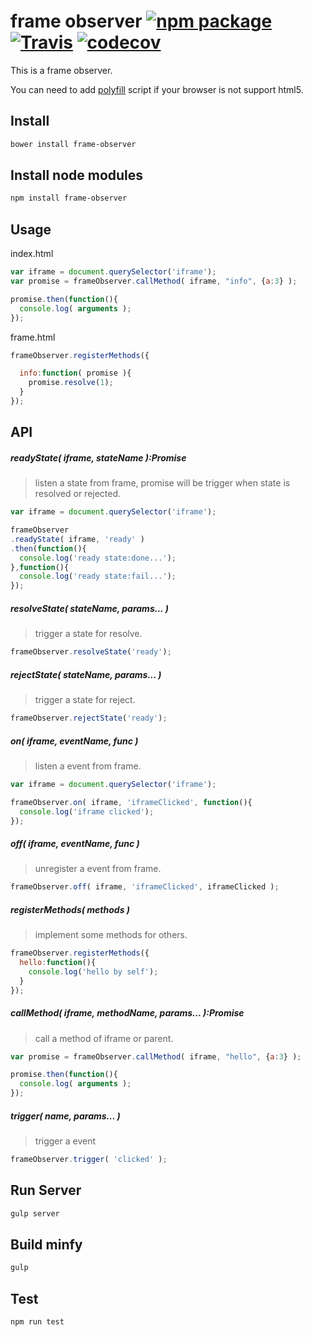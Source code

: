 frame observer [![npm package][npm-badge]][npm] [![Travis][build-badge]][build] [![codecov][codecov-badge]][codecov] 
==================================

This is a frame observer.

You can need to add [polyfill](https://github.com/JasonBerry/babel-es6-polyfill) script if your browser is not support html5.

## Install

```bash
bower install frame-observer
```

## Install node modules

```bash
npm install frame-observer
```

## Usage

index.html

```js
var iframe = document.querySelector('iframe');
var promise = frameObserver.callMethod( iframe, "info", {a:3} );

promise.then(function(){
  console.log( arguments );
});
```

frame.html

```js
frameObserver.registerMethods({

  info:function( promise ){
    promise.resolve(1);
  }
});
```

## API

##### readyState( iframe, stateName ):Promise
> listen a state from frame, promise will be trigger when state is resolved or rejected.

```js
var iframe = document.querySelector('iframe');

frameObserver
.readyState( iframe, 'ready' )
.then(function(){
  console.log('ready state:done...');
},function(){
  console.log('ready state:fail...');
});
```

##### resolveState( stateName, params... )
> trigger a state for resolve.

```js
frameObserver.resolveState('ready');
```

##### rejectState( stateName, params... )
> trigger a state for reject.

```js
frameObserver.rejectState('ready');
```

##### on( iframe, eventName, func )
> listen a event from frame.

```js
var iframe = document.querySelector('iframe');

frameObserver.on( iframe, 'iframeClicked', function(){
  console.log('iframe clicked');
});
```

##### off( iframe, eventName, func )
> unregister a event from frame.

```js
frameObserver.off( iframe, 'iframeClicked', iframeClicked );
```

##### registerMethods( methods )
> implement some methods for others.

```js
frameObserver.registerMethods({
  hello:function(){
    console.log('hello by self');
  }
});
```

##### callMethod( iframe, methodName, params... ):Promise
> call a method of iframe or parent.

```js
var promise = frameObserver.callMethod( iframe, "hello", {a:3} );

promise.then(function(){
  console.log( arguments );
});
```

##### trigger( name, params... )
> trigger a event

```js
frameObserver.trigger( 'clicked' );
```

## Run Server

```bash
gulp server
```

## Build minfy

```bash
gulp
```

## Test

```bash
npm run test
```

[npm-badge]: https://img.shields.io/npm/v/frame-observer.svg?style=flat-square
[npm]: https://www.npmjs.com/package/frame-observer
 
[build-badge]: https://img.shields.io/travis/eHanlin/frame-observer/master.svg?style=flat-square
[build]: https://travis-ci.org/eHanlin/frame-observer
 
[codecov-badge]: https://codecov.io/gh/eHanlin/frame-observer/branch/master/graph/badge.svg
[codecov]: https://codecov.io/gh/eHanlin/frame-observer

